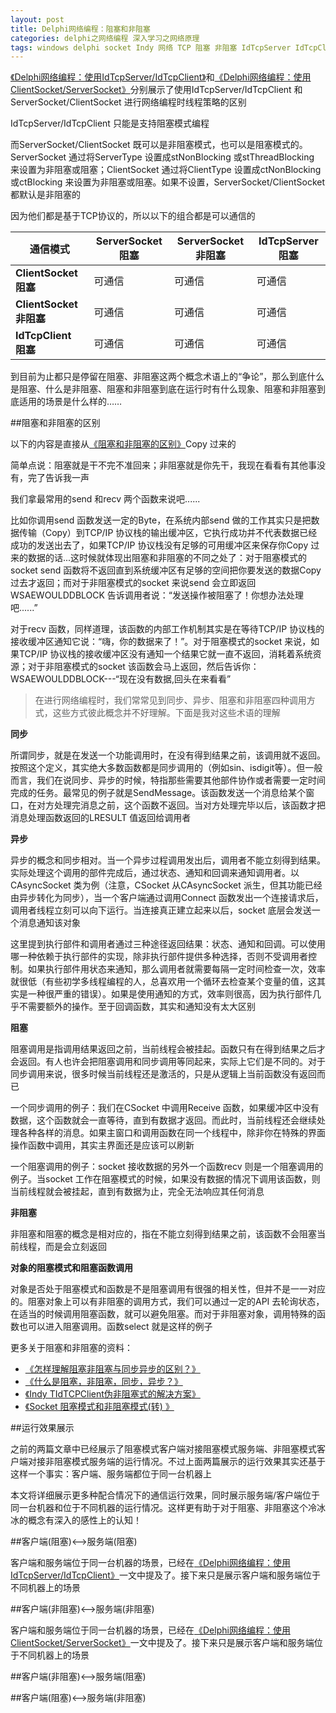 ```yaml
---
layout: post
title: Delphi网络编程：阻塞和非阻塞
categories: delphi之网络编程 深入学习之网络原理
tags: windows delphi socket Indy 网络 TCP 阻塞 非阻塞 IdTcpServer IdTcpClient ServerSocket ClientSocket
---
```


[《Delphi网络编程：使用IdTcpServer/IdTcpClient》](http://www.xumenger.com/windows-delphi-socket-20160920/)和[《Delphi网络编程：使用ClientSocket/ServerSocket》](http://www.xumenger.com/windows-delphi-socket-20161010/)分别展示了使用IdTcpServer/IdTcpClient 和ServerSocket/ClientSocket 进行网络编程时线程策略的区别

IdTcpServer/IdTcpClient 只能是支持阻塞模式编程

而ServerSocket/ClientSocket 既可以是非阻塞模式，也可以是阻塞模式的。ServerSocket 通过将ServerType 设置成stNonBlocking 或stThreadBlocking 来设置为非阻塞或阻塞；ClientSocket 通过将ClientType 设置成ctNonBlocking 或ctBlocking 来设置为非阻塞或阻塞。如果不设置，ServerSocket/ClientSocket 都默认是非阻塞的

因为他们都是基于TCP协议的，所以以下的组合都是可以通信的

   通信模式         	| ServerSocket 阻塞 | ServerSocket 非阻塞   | IdTcpServer 阻塞  
----------------    	| ------------------| --------------------- |---------------------
**ClientSocket 阻塞**   | 可通信  			| 可通信				| 可通信	
**ClientSocket 非阻塞** | 可通信   			| 可通信				| 可通信	
**IdTcpClient 阻塞**    | 可通信  			| 可通信				| 可通信	

到目前为止都只是停留在阻塞、非阻塞这两个概念术语上的“争论”，那么到底什么是阻塞、什么是非阻塞、阻塞和非阻塞到底在运行时有什么现象、阻塞和非阻塞到底适用的场景是什么样的……

##阻塞和非阻塞的区别

以下的内容是直接从[《阻塞和非阻塞的区别》](http://www.cnblogs.com/orez88/articles/2513460.html)Copy 过来的

简单点说：阻塞就是干不完不准回来；非阻塞就是你先干，我现在看看有其他事没有，完了告诉我一声

我们拿最常用的send 和recv 两个函数来说吧......

比如你调用send 函数发送一定的Byte，在系统内部send 做的工作其实只是把数据传输（Copy）到TCP/IP 协议栈的输出缓冲区，它执行成功并不代表数据已经成功的发送出去了，如果TCP/IP 协议栈没有足够的可用缓冲区来保存你Copy 过来的数据的话...这时候就体现出阻塞和非阻塞的不同之处了：对于阻塞模式的socket send 函数将不返回直到系统缓冲区有足够的空间把你要发送的数据Copy 过去才返回；而对于非阻塞模式的socket 来说send 会立即返回WSAEWOULDDBLOCK 告诉调用者说：“发送操作被阻塞了！你想办法处理吧......”

对于recv 函数，同样道理，该函数的内部工作机制其实是在等待TCP/IP 协议栈的接收缓冲区通知它说：“嗨，你的数据来了！”。对于阻塞模式的socket 来说，如果TCP/IP 协议栈的接收缓冲区没有通知一个结果它就一直不返回，消耗着系统资源；对于非阻塞模式的socket 该函数会马上返回，然后告诉你：WSAEWOULDDBLOCK---“现在没有数据,回头在来看看”

>在进行网络编程时，我们常常见到同步、异步、阻塞和非阻塞四种调用方式，这些方式彼此概念并不好理解。下面是我对这些术语的理解

**同步**

所谓同步，就是在发送一个功能调用时，在没有得到结果之前，该调用就不返回。按照这个定义，其实绝大多数函数都是同步调用的（例如sin、isdigit等）。但一般而言，我们在说同步、异步的时候，特指那些需要其他部件协作或者需要一定时间完成的任务。最常见的例子就是SendMessage。该函数发送一个消息给某个窗口，在对方处理完消息之前，这个函数不返回。当对方处理完毕以后，该函数才把消息处理函数返回的LRESULT 值返回给调用者

**异步**

异步的概念和同步相对。当一个异步过程调用发出后，调用者不能立刻得到结果。实际处理这个调用的部件完成后，通过状态、通知和回调来通知调用者。以CAsyncSocket 类为例（注意，CSocket 从CAsyncSocket 派生，但其功能已经由异步转化为同步），当一个客户端通过调用Connect 函数发出一个连接请求后，调用者线程立刻可以向下运行。当连接真正建立起来以后，socket 底层会发送一个消息通知该对象

这里提到执行部件和调用者通过三种途径返回结果：状态、通知和回调。可以使用哪一种依赖于执行部件的实现，除非执行部件提供多种选择，否则不受调用者控制。如果执行部件用状态来通知，那么调用者就需要每隔一定时间检查一次，效率就很低（有些初学多线程编程的人，总喜欢用一个循环去检查某个变量的值，这其实是一种很严重的错误）。如果是使用通知的方式，效率则很高，因为执行部件几乎不需要额外的操作。至于回调函数，其实和通知没有太大区别

**阻塞**

阻塞调用是指调用结果返回之前，当前线程会被挂起。函数只有在得到结果之后才会返回。有人也许会把阻塞调用和同步调用等同起来，实际上它们是不同的。对于同步调用来说，很多时候当前线程还是激活的，只是从逻辑上当前函数没有返回而已

一个同步调用的例子：我们在CSocket 中调用Receive 函数，如果缓冲区中没有数据，这个函数就会一直等待，直到有数据才返回。而此时，当前线程还会继续处理各种各样的消息。如果主窗口和调用函数在同一个线程中，除非你在特殊的界面操作函数中调用，其实主界面还是应该可以刷新

一个阻塞调用的例子：socket 接收数据的另外一个函数recv 则是一个阻塞调用的例子。当socket 工作在阻塞模式的时候，如果没有数据的情况下调用该函数，则当前线程就会被挂起，直到有数据为止，完全无法响应其任何消息

**非阻塞**

非阻塞和阻塞的概念是相对应的，指在不能立刻得到结果之前，该函数不会阻塞当前线程，而是会立刻返回

**对象的阻塞模式和阻塞函数调用**

对象是否处于阻塞模式和函数是不是阻塞调用有很强的相关性，但并不是一一对应的。阻塞对象上可以有非阻塞的调用方式，我们可以通过一定的API 去轮询状态，在适当的时候调用阻塞函数，就可以避免阻塞。而对于非阻塞对象，调用特殊的函数也可以进入阻塞调用。函数select 就是这样的例子

更多关于阻塞和非阻塞的资料：

* [《怎样理解阻塞非阻塞与同步异步的区别？》](https://www.zhihu.com/question/19732473)
* [《什么是阻塞，非阻塞，同步，异步？》](https://www.zhihu.com/question/26393784)
* [《Indy TIdTCPClient伪非阻塞式的解决方案》](http://blog.csdn.net/qustdong/article/details/46728961)
* [《Socket 阻塞模式和非阻塞模式(转) 》](http://yjxandsp.blog.163.com/blog/static/163679712012411115039584/)

##运行效果展示

之前的两篇文章中已经展示了阻塞模式客户端对接阻塞模式服务端、非阻塞模式客户端对接非阻塞模式服务端的运行情况。不过上面两篇展示的运行效果其实还基于这样一个事实：客户端、服务端都位于同一台机器上

本文将详细展示更多种配合情况下的通信运行效果，同时展示服务端/客户端位于同一台机器和位于不同机器的运行情况。这样更有助于对于阻塞、非阻塞这个冷冰冰的概念有深入的感性上的认知！

##客户端(阻塞)<-->服务端(阻塞)

客户端和服务端位于同一台机器的场景，已经在[《Delphi网络编程：使用IdTcpServer/IdTcpClient》](http://www.xumenger.com/windows-delphi-socket-20160920/)一文中提及了。接下来只是展示客户端和服务端位于不同机器上的场景



##客户端(非阻塞)<-->服务端(非阻塞)

客户端和服务端位于同一台机器的场景，已经在[《Delphi网络编程：使用ClientSocket/ServerSocket》](http://www.xumenger.com/windows-delphi-socket-20161010/)一文中提及了。接下来只是展示客户端和服务端位于不同机器上的场景



##客户端(非阻塞)<-->服务端(阻塞)



##客户端(阻塞)<-->服务端(非阻塞)

